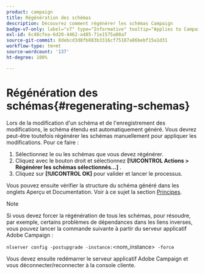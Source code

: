 ```yaml
---
product: campaign
title: Régénération des schémas
description: Découvrez comment régénérer les schémas Campaign
badge-v7-only: label="v7" type="Informative" tooltip="Applies to Campaign Classic v7 only"
exl-id: 6c48cfea-6d20-4462-a485-71e1575a08a7
source-git-commit: 8debcd3d8fb883b3316cf75187a86bebf15a1d31
workflow-type: tm+mt
source-wordcount: '137'
ht-degree: 100%

---
```


# Régénération des schémas{#regenerating-schemas}

Lors de la modification d&#39;un schéma et de l&#39;enregistrement des modifications, le schéma étendu est automatiquement généré. Vous devrez peut-être toutefois régénérer les schémas manuellement pour appliquer les modifications. Pour ce faire :

1. Sélectionnez le ou les schémas que vous devez régénérer.
1. Cliquez avec le bouton droit et sélectionnez **[!UICONTROL Actions > Régénérer les schémas sélectionnés...]** .
1. Cliquez sur **[!UICONTROL OK]** pour valider et lancer le processus.

Vous pouvez ensuite vérifier la structure du schéma généré dans les onglets Aperçu et Documentation. Voir à ce sujet la section [Principes](../../configuration/using/data-schemas.md#principles).

>[!NOTE]
>
>Si vous devez forcer la régénération de tous les schémas, pour résoudre, par exemple, certains problèmes de dépendances dans les liens inverses, vous pouvez lancer la commande suivante à partir du serveur applicatif Adobe Campaign :
>
> `nlserver config -postupgrade -instance:`&lt;nom_instance>` -force`
>
>Vous devez ensuite redémarrer le serveur applicatif Adobe Campaign et vous déconnecter/reconnecter à la console cliente.
